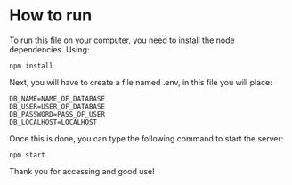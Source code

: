 # How to run


To run this file on your computer, you need to install the node dependencies. Using:

    npm install

Next, you will have to create a file named .env, in this file you will place:

    DB_NAME=NAME_OF_DATABASE
    DB_USER=USER_OF_DATABASE
    DB_PASSWORD=PASS_OF_USER
    DB_LOCALHOST=LOCALHOST

Once this is done, you can type the following command to start the server:

    npm start


Thank you for accessing and good use!
